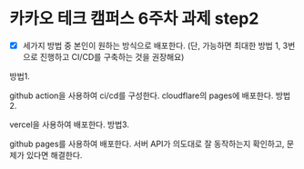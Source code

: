# 카카오 테크 캠퍼스 6주차 과제 step2

- [x] 세가지 방법 중 본인이 원하는 방식으로 배포한다.
      (단, 가능하면 최대한 방법 1, 3번으로 진행하고 CI/CD를 구축하는 것을 권장해요)

방법1.

github action을 사용하여 ci/cd를 구성한다.
cloudflare의 pages에 배포한다.
방법2.

vercel을 사용하여 배포한다.
방법3.

github pages를 사용하여 배포한다.
서버 API가 의도대로 잘 동작하는지 확인하고, 문제가 있다면 해결한다.
